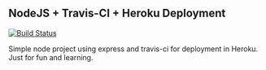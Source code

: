 ## NodeJS + Travis-CI + Heroku Deployment
[![Build Status](https://travis-ci.org/bernardopadua/njs-deploy-travis.svg?branch=master)](https://travis-ci.org/bernardopadua/njs-deploy-travis)

Simple node project using express and travis-ci for deployment in Heroku.
Just for fun and learning.
